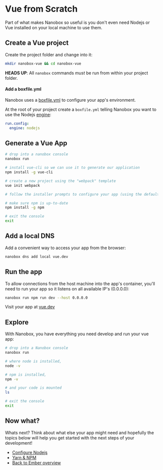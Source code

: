 # Vue from Scratch
Part of what makes Nanobox so useful is you don't even need Nodejs or Vue installed on your local machine to use them.

## Create a Vue project
Create the project folder and change into it:

```bash
mkdir nanobox-vue && cd nanobox-vue
```

**HEADS UP**: All `nanobox` commands *must* be run from within your project folder.

#### Add a boxfile.yml
Nanobox uses a <a href="https://docs.nanobox.io/boxfile/" target="\_blank">boxfile.yml</a> to configure your app's environment.

At the root of your project create a `boxfile.yml` telling Nanobox you want to use the Nodejs <a href="https://docs.nanobox.io/engines/" target="\_blank">engine</a>:

```yaml
run.config:
  engine: nodejs
```

## Generate a Vue App

```bash
# drop into a nanobox console
nanobox run

# install vue-cli so we can use it to generate our application
npm install -g vue-cli

# create a new project using the "webpack" template
vue init webpack

# follow the installer prompts to configure your app (using the defaults is just fine)

# make sure npm is up-to-date
npm install -g npm

# exit the console
exit
```

## Add a local DNS
Add a convenient way to access your app from the browser:

```bash
nanobox dns add local vue.dev
```

## Run the app
To allow connections from the host machine into the app's container, you'll need to run your app so it listens on all available IP's (0.0.0.0):

```bash
nanobox run npm run dev --host 0.0.0.0
```

Visit your app at <a href="http://vue.dev" target="\_blank">vue.dev</a>

## Explore
With Nanobox, you have everything you need develop and run your vue app:

```bash
# drop into a Nanobox console
nanobox run

# where node is installed,
node -v

# npm is installed,
npm -v

# and your code is mounted
ls

# exit the console
exit
```

## Now what?
Whats next? Think about what else your app might need and hopefully the topics below will help you get started with the next steps of your development!

* [Configure Nodejs](/javascript/vue/configure-nodejs)
* [Yarn & NPM](/javascript/vue/package-managers)
* [Back to Ember overview](/javascript/vue)
